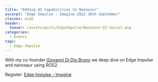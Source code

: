 ```yaml
---
title: "Adding AI Capabilities to Nanosaur"
excerpt: "Edge Impulse - Imagine 2022 30th September"
classes: wide
header:
  teaser: /assets/posts/EdgeImpulse/Nanosaur-EI-Social.png
categories:
  - Events
tags:
  - Edge Impulse
---
```


With my co-founder [Giovanni Di Dio Bruno](http://gbr1.github.io/) we deep dive on Edge Impulse and nanosaur using ROS2.

Register: [Edge Impulse - Imagine](https://edgeimpulse.com/imagine)